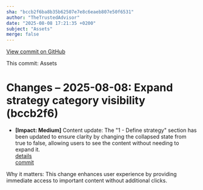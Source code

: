 ```yaml
---
sha: "bccb2f6ba8b35b62507e7e8c6eaeb807e50f6531"
author: "TheTrustedAdvisor"
date: "2025-08-08 17:21:35 +0200"
subject: "Assets"
merge: false
---
```


[View commit on GitHub](https://github.com/TheTrustedAdvisor/FabricAdoptionFramework/commit/bccb2f6ba8b35b62507e7e8c6eaeb807e50f6531)

This commit: Assets

# Changes – 2025-08-08: Expand strategy category visibility (bccb2f6)

- **[Impact: Medium]** Content update: The "1 - Define strategy" section has been updated to ensure clarity by changing the collapsed state from true to false, allowing users to see the content without needing to expand it.  
   [details](/docs/about/changes/2025-08-08-assets)  
   [commit](https://github.com/TheTrustedAdvisor/FabricAdoptionFramework/commit/bccb2f6ba8b35b62507e7e8c6eaeb807e50f6531)  

Why it matters: This change enhances user experience by providing immediate access to important content without additional clicks.

